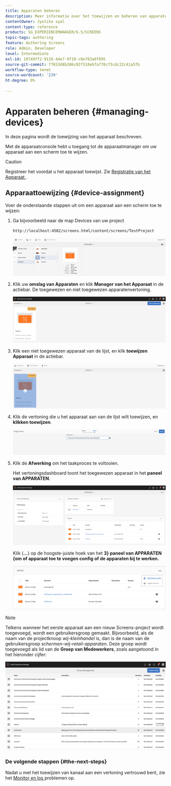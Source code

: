 ```yaml
---
title: Apparaten beheren
description: Meer informatie over het toewijzen en beheren van apparaten in AEM Screens.
contentOwner: Jyotika syal
content-type: reference
products: SG_EXPERIENCEMANAGER/6.5/SCREENS
topic-tags: authoring
feature: Authoring Screens
role: Admin, Developer
level: Intermediate
exl-id: 10749ff2-9128-44e7-9f10-c8e783a6f695
source-git-commit: f7653d8b386c02f510eb7a770cf3cdc22c41a5fb
workflow-type: tm+mt
source-wordcount: '239'
ht-degree: 0%

---
```


# Apparaten beheren {#managing-devices}

In deze pagina wordt de toewijzing van het apparaat beschreven.

Met de apparaatconsole hebt u toegang tot de apparaatmanager om uw apparaat aan een scherm toe te wijzen.

>[!CAUTION]
>
>Registreer het voordat u het apparaat toewijst. Zie [ Registratie van het Apparaat ](device-registration.md).

## Apparaattoewijzing {#device-assignment}

Voer de onderstaande stappen uit om een apparaat aan een scherm toe te wijzen:

1. Ga bijvoorbeeld naar de map Devices van uw project

   `http://localhost:4502/screens.html/content/screens/TestProject`

   ![ chlimage_1-32 ](assets/chlimage_1-32.png)

1. Klik uw **omslag van Apparaten** en klik **Manager van het Apparaat** in de actiebar. De toegewezen en niet toegewezen apparatenvertoning.

   ![ chlimage_1-33 ](assets/chlimage_1-33.png)

1. Klik een niet toegewezen apparaat van de lijst, en klik **toewijzen Apparaat** in de actiebar.

   ![ chlimage_1-34 ](assets/chlimage_1-34.png)

1. Klik de vertoning die u het apparaat aan van de lijst wilt toewijzen, en **klikken toewijzen**.

   ![ chlimage_1-35 ](assets/chlimage_1-35.png)

1. Klik de **Afwerking** om het taakproces te voltooien.


   Het vertoningsdashboard toont het toegewezen apparaat in het **paneel van APPARATEN**.

   ![ chlimage_1-37 ](assets/chlimage_1-37.png)

   Klik (**...**) op de hoogste-juiste hoek van het **3} paneel van APPARATEN {om of apparaat toe te voegen config of de apparaten bij te werken.**

   ![ chlimage_1-38 ](assets/chlimage_1-38.png)

>[!NOTE]
>
>Telkens wanneer het eerste apparaat aan een nieuw Screens-project wordt toegevoegd, wordt een gebruikersgroep gemaakt.
>Bijvoorbeeld, als de naam van de projectknoop *wij-kleinhandel* is, dan is de naam van de gebruikersgroep *schermen-wij-retail-apparaten*.
>Deze groep wordt toegevoegd als lid van de **Groep van Medewerkers**, zoals aangetoond in het hieronder cijfer:

![ chlimage_1-39 ](assets/chlimage_1-39.png)

### De volgende stappen {#the-next-steps}

Nadat u met het toewijzen van kanaal aan een vertoning vertrouwd bent, zie het [ Monitor en los ](monitoring-screens.md) problemen op.
